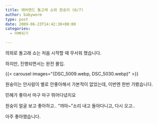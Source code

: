 ```yaml
---
title: 에버랜드 돌고래 쇼와 원숭이 (6/7)
author: babyworm
type: post
date: 2009-06-23T14:42:38+00:00
categories:
  - 아빠되기

---
```

의외로 돌고래 쇼는 처음 시작할 때 무서워 했습니다.&nbsp;

하지만, 진행되면서는 완전 몰입.

{{< carousel images="{DSC_5009.webp, DSC_5030.webp}" >}}



원숭이는 안사람이 별로 안좋아해서 가본적이 없었는데, 이번엔 한번 가봤습니다.&nbsp;

민혜가 좋아서 마구 마구 뛰어다녔지요

원숭이 얼굴 보고 좋아하고.. &#8220;꺄아~&#8221;소리 내고 돌아다니고, 다시 오고..

아주 좋아했습니다.&nbsp;
    </div>
